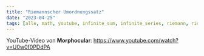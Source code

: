 ```yaml
---
title: "Riemannscher Umordnungssatz"
date: "2023-04-25"
tags: [alle, math, youtube, infinite_sum, infinite_series, riemann, riemann_series_theorem, convergence, konvergenz, conditional_convergence, pi, alternating_sum, unendliche_summen, reihenfolge, vertauschung, riemann_rearrangement_theorem, riemannscher_umordnungssatz]
---
```


YouTube-Video von **Morphocular**: https://www.youtube.com/watch?v=U0w0f0PDdPA
